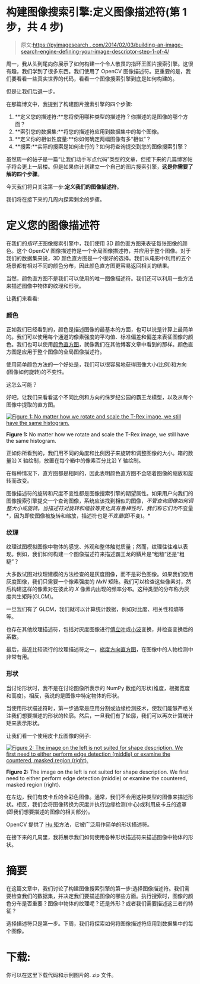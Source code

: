 # 构建图像搜索引擎:定义图像描述符(第 1 步，共 4 步)

> 原文:[https://pyimagesearch . com/2014/02/03/building-an-image-search-engine-defining-your-image-descriptor-step-1-of-4/](https://pyimagesearch.com/2014/02/03/building-an-image-search-engine-defining-your-image-descriptor-step-1-of-4/)

周一，我从头到尾向你展示了如何构建一个令人敬畏的指环王图片搜索引擎。这很有趣，我们学到了很多东西。我们使用了 OpenCV 图像描述符。更重要的是，我们要看看一些真实世界的代码，看看一个图像搜索引擎到底是如何构建的。

但是让我们后退一步。

在那篇博文中，我提到了构建图片搜索引擎的四个步骤:

1.  **定义您的描述符:**您将使用哪种类型的描述符？你描述的是图像的哪个方面？
2.  **索引您的数据集:**将您的描述符应用到数据集中的每个图像。
3.  **定义你的相似性度量:**你如何确定两幅图像有多“相似”？
4.  **搜索:**实际的搜索是如何进行的？如何将查询提交到您的图像搜索引擎？

虽然周一的帖子是一篇“让我们动手写点代码”类型的文章，但接下来的几篇博客帖子将会更上一层楼。但是如果你计划建立一个自己的图片搜索引擎，**这是你需要了解的四个步骤**。

今天我们将只关注第一步:**定义我们的图像描述符**。

我们将在接下来的几周内探索剩余的步骤。

# 定义您的图像描述符

在我们的*指环王*图像搜索引擎中，我们使用 3D 颜色直方图来表征每张图像的颜色。这个 OpenCV 图像描述符是一个全局图像描述符，并应用于整个图像。对于我们的数据集来说，3D 颜色直方图是一个很好的选择。我们从电影中利用的五个场景都有相对不同的颜色分布，因此颜色直方图更容易返回相关的结果。

当然，颜色直方图不是我们可以使用的唯一图像描述符。我们还可以利用一些方法来描述图像中物体的纹理和形状。

让我们来看看:

### **颜色**

正如我们已经看到的，颜色是描述图像的最基本的方面，也可以说是计算上最简单的。我们可以使用每个通道的像素强度的平均值、标准偏差和偏差来表征图像的颜色。我们也可以使用[颜色直方图](https://pyimagesearch.com/2014/01/22/clever-girl-a-guide-to-utilizing-color-histograms-for-computer-vision-and-image-search-engines/)，就像我们在其他博客文章中看到的那样。颜色直方图是应用于整个图像的全局图像描述符。

使用简单颜色方法的一个好处是，我们可以很容易地获得图像大小(比例)和方向(图像如何旋转)的不变性。

这怎么可能？

好吧，让我们来看看这个不同比例和方向的侏罗纪公园的霸王龙模型，以及从每个图像中提取的直方图。

[![Figure 1: No matter how we rotate and scale the T-Rex image, we still have the same histogram.](../Images/08552a34c405c8042e7d20dee374058f.png)](https://pyimagesearch.com/wp-content/uploads/2014/01/trex-rotate-and-scale.jpg)

**Figure 1:** No matter how we rotate and scale the T-Rex image, we still have the same histogram.

正如你所看到的，我们用不同的角度和比例因子来旋转和调整图像的大小。箱的数量沿 X 轴绘制，放置在每个箱中的像素百分比沿 Y 轴绘制。

在每种情况下，直方图都是相同的，因此表明颜色直方图不会随着图像的缩放和旋转而改变。

图像描述符的旋转和尺度不变性都是图像搜索引擎的期望属性。如果用户向我们的图像搜索引擎提交一个查询图像，系统应该找到相似的图像，*不管查询图像如何调整大小或旋转。当描述符对旋转和缩放等变化具有鲁棒性时，我们称它们为*不变量*，因为即使图像被旋转和缩放，描述符也是*不变量*(即不变)。*

### 纹理

纹理试图模拟图像中物体的感觉、外观和整体触觉质量；然而，纹理往往难以表现。例如，我们如何构建一个图像描述符来描述霸王龙的鳞片是“粗糙”还是“粗糙”？

大多数试图对纹理建模的方法检查的是灰度图像，而不是彩色图像。如果我们使用灰度图像，我们只需要一个像素强度的 *NxN* 矩阵。我们可以检查这些像素对，然后构建这样的像素对在彼此的 *X* 像素内出现的频率分布。这种类型的分布称为灰度共生矩阵(GLCM)。

一旦我们有了 GLCM，我们就可以计算统计数据，例如对比度、相关性和熵等等。

也存在其他纹理描述符，包括对灰度图像进行[傅立叶](http://en.wikipedia.org/wiki/Fourier_transform)或[小波](http://en.wikipedia.org/wiki/Wavelet_transform)变换，并检查变换后的系数。

最后，最近比较流行的纹理描述符之一，[梯度方向直方图](http://en.wikipedia.org/wiki/Histogram_of_oriented_gradients)，在图像中的人物检测中非常有用。

### 形状

当讨论形状时，我不是在讨论图像所表示的 NumPy 数组的形状(维度，根据宽度和高度)。相反，我说的是图像中特定物体的形状。

当使用形状描述符时，第一步通常是应用分割或边缘检测技术，使我们能够严格关注我们想要描述的形状的轮廓。然后，一旦我们有了轮廓，我们可以再次计算统计矩来表示形状。

让我们看一个使用皮卡丘图像的例子:

[![Figure 2: The image on the left is not suited for shape description. We first need to either perform edge detection (middle) or examine the countered, masked region (right).](../Images/8f103bda731967498cdc245f7b616f10.png)](https://pyimagesearch.com/wp-content/uploads/2014/01/pikachu_edged_masked.png)

**Figure 2:** The image on the left is not suited for shape description. We first need to either perform edge detection (middle) or examine the countered, masked region (right).

在左边，我们有皮卡丘的全彩色图像。通常，我们不会用这种类型的图像来描述形状。相反，我们会将图像转换为灰度并执行边缘检测(中心)或利用皮卡丘的遮罩(即我们想要描述的图像的相关部分)。

OpenCV 提供了 [Hu 矩](http://en.wikipedia.org/wiki/Image_moment)方法，它被广泛用作简单的形状描述符。

在接下来的几周里，我将展示我们如何使用各种形状描述符来描述图像中物体的形状。

# 摘要

在这篇文章中，我们讨论了构建图像搜索引擎的第一步:选择图像描述符。我们需要检查我们的数据集，并决定我们要描述图像的哪些方面。执行搜索时，图像的颜色分布是否重要？图像中物体的纹理呢？还是外形？或者我们需要描述这三者的特征？

选择描述符只是第一步。下周，我们将探索如何将图像描述符应用到数据集中的每个图像。

# 下载:

你可以在这里下载代码和示例图片的. zip 文件。